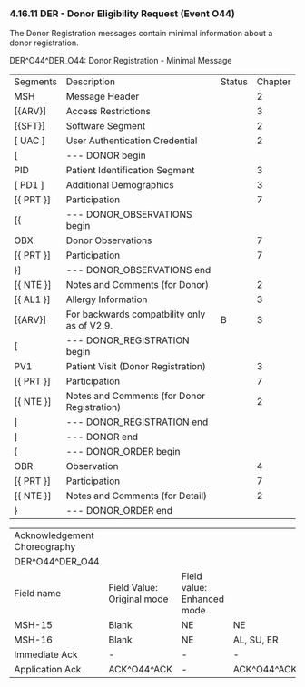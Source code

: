 ### 4.16.11 DER - Donor Eligibility Request (Event O44)

The Donor Registration messages contain minimal information about a donor registration.

DER^O44^DER_O44: Donor Registration - Minimal Message

|     |     |     |     |
| --- | --- | --- | --- |
| Segments | Description | Status | Chapter |
| MSH | Message Header |  | 2 |
| [\{ARV}] | Access Restrictions |  | 3 |
| [\{SFT}] | Software Segment |  | 2 |
| [ UAC ] | User Authentication Credential |  | 2 |
| [ | --- DONOR begin |  |  |
| PID | Patient Identification Segment |  | 3 |
| [ PD1 ] | Additional Demographics |  | 3 |
| [\{ PRT }] | Participation |  | 7 |
| [\{ | --- DONOR_OBSERVATIONS begin |  |  |
| OBX | Donor Observations |  | 7 |
| [\{ PRT }] | Participation |  | 7 |
| }] | --- DONOR_OBSERVATIONS end |  |  |
| [\{ NTE }] | Notes and Comments (for Donor) |  | 2 |
| [\{ AL1 }] | Allergy Information |  | 3 |
| [\{ARV}] | For backwards compatbility only as of V2.9. | B | 3 |
| [ | --- DONOR_REGISTRATION begin |  |  |
| PV1 | Patient Visit (Donor Registration) |  | 3 |
| [\{ PRT }] | Participation |  | 7 |
| [\{ NTE }] | Notes and Comments (for Donor Registration) |  | 2 |
| ] | --- DONOR_REGISTRATION end |  |  |
| ] | --- DONOR end |  |  |
| \{ | --- DONOR_ORDER begin |  |  |
| OBR | Observation |  | 4 |
| [\{ PRT }] | Participation |  | 7 |
| [\{ NTE }] | Notes and Comments (for Detail) |  | 2 |
| } | --- DONOR_ORDER end |  |  |

|     |     |     |     |     |
| --- | --- | --- | --- | --- |
| Acknowledgement Choreography |  |  |  |  |
| DER^O44^DER_O44 |  |  |  |  |
| Field name | Field Value: Original mode | Field value: Enhanced mode |  |  |
| MSH-15 | Blank | NE | NE | AL, SU, ER |
| MSH-16 | Blank | NE | AL, SU, ER | AL, SU, ER |
| Immediate Ack | - | - | - | ACK^O44^ACK |
| Application Ack | ACK^O44^ACK | - | ACK^O44^ACK | ACK^O44^ACK |
